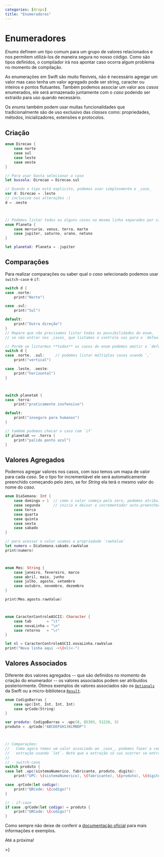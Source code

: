 ```yaml
---
categories: [drops]
title: "Enumeradores"
---
```


# Enumeradores
_Enums_ definem um tipo comum para um grupo de valores relacionados e nos permitem utilizá-los de maneira segura no nosso código. Como são tipos definidos, o compilador irá nos apontar caso ocorra algum problema no momento de compilação.

As enumerações em Swift são muito flexíveis, não é necessário agregar um valor mas caso tenha um valor agregado pode ser string, caracter ou inteiros e pontos flutuantes. Também podemos associar um valor aos _casos_ enumerados, ele será armazenado juntamente com o _caso_ podendo ser extraído para uso quando necessário.

Os _enums_ também podem usar muitas funcionalidades que tradicionalmente são de uso exclusivo das _classes_ como:  propriedades, métodos, inicializadores, extensões e protocolos.

## Criação
```swift
enum Direcao {
    case norte
    case sul
    case leste
    case oeste
}

// Para usar basta selecionar o caso
let bussola: Direcao = Direcao.sul

// Quando o tipo está explicito, podemos usar simplesmente o _caso_
var d: Direcao = .leste
// inclusive nas alterações :)
d = .oeste



// Podemos listar todos ou alguns casos na mesma linha separados por virgulas.
enum Planeta {
    case mercurio, venus, terra, marte
    case jupiter, saturno, urano, netuno
}

let planetaX: Planeta = .jupiter
```

## Comparações
Para realizar comparações ou saber qual o _caso_ selecionado podemos usar `switch-case` e `if`:
```swift
switch d {
case .norte:
    print("Norte")

case .sul:
    print("Sul")

default:
    print("Outra direção")
}
// Repare que não precisamos listar todas as possibilidades do enum,
// se não entrar nos _casos_ que listamos o controle vai para o `default`

// Porém se listarmos **todos** os casos do enum podemos omitir o `default`
switch d {
case .norte, .sul:     // podemos listar múltiplos casos usando `,`
    print("vertical")

case .leste, .oeste:
    print("horizontal")
}



switch planetaX {
case .terra:
    print("praticamente inofensivo")

default:
    print("inseguro para humanos")
}

// também podemos checar o caso com `if`
if planetaX == .terra {
    print("palido ponto azul")
}
```

## Valores Agregados
Podemos agregar valores nos casos, com isso temos um mapa de valor para cada _caso_. Se o tipo for incrementável ele será automaticamente preenchido começando pelo zero, se for _String_ ela terá o mesmo valor do nome do _caso_.
```swift
enum DiaSemana: Int {
    case domingo = 1  // como o valor começa pelo zero, podemos atribuir um novo
    case segunda      // inicio e deixar o incrementador auto-preencher o demais
    case terca
    case quarta
    case quinta
    case sexta
    case sabado
}

// para acessar o valor usamos a propriedade `rawValue`
let numero = DiaSemana.sabado.rawValue
print(numero)



enum Mes: String {
    case janeiro, fevereiro, marco
    case abril, maio, junho
    case julho, agosto, setembro
    case outubro, novembro, dezembro
}

print(Mes.agosto.rawValue)



enum CaracterControleASCII: Character {
    case tab       = "\t"
    case novaLinha = "\n"
    case retorno   = "\r"
}

let nl = CaracterControleASCII.novaLinha.rawValue
print("Nova linha aqui ->\(nl)<-")
```

## Valores Associados
Diferente dos valores agregados -- que são definidos no momento de criação do enumerador -- os valores associados podem ser atribuídos posteriormente. Ótimos exemplos de valores associados são os [`Optionals`][gh-optional] da Swift ou a micro-biblioteca [`Result`][gh-result].
```swift
enum CodigoBarras {
    case upc(Int, Int, Int, Int)
    case qrCode(String)
}

var produto: CodigoBarras = .upc(8, 85393, 51226, 3)
produto = .qrCode("ABCDEFGHIJKLMNOP")



// Comparações:
//   Como agora temos um valor associado ao _caso_, podemos fazer a comparação e
//   extração usando `let`. Note que a extração só vai ocorrer se entrar no _caso_.
//
// - switch-case
switch produto {
case let .upc(sistemaNumerico, fabricante, produto, digito):
    print("UPC: \(sistemaNumerico), \(fabricante), \(produto), \(digito)")

case .qrCode(let codigo):
    print("QRCode: \(codigo)")
}

// - if-case
if case .qrCode(let codigo) = produto {
    print("QRCode: \(codigo)")
}
```

Como sempre não deixe de conferir a [documentação oficial][doc-enum] para mais informações e exemplos.

Até a próxima!

\>}

[doc-enum]: https://developer.apple.com/library/content/documentation/Swift/Conceptual/Swift_Programming_Language/Enumerations.html
[gh-optional]: https://github.com/apple/swift/blob/5d17b31948b0ff7132149e9e86f254e69328934e/stdlib/public/core/Optional.swift#L122-L133
[gh-result]: https://github.com/antitypical/Result
